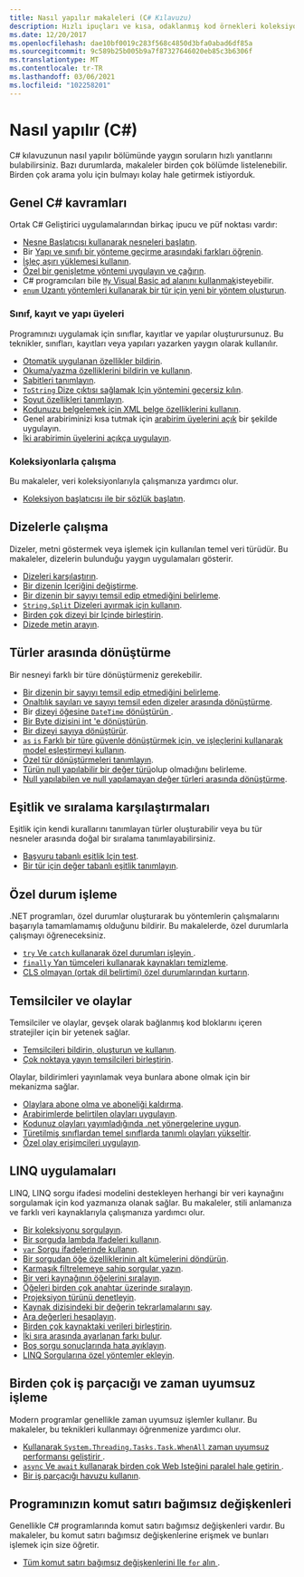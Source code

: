 ```yaml
---
title: Nasıl yapılır makaleleri (C# Kılavuzu)
description: Hızlı ipuçları ve kısa, odaklanmış kod örnekleri koleksiyonu
ms.date: 12/20/2017
ms.openlocfilehash: dae10bf0019c283f568c4850d3bfa0abad6df85a
ms.sourcegitcommit: 9c589b25b005b9a7f87327646020eb85c3b6306f
ms.translationtype: MT
ms.contentlocale: tr-TR
ms.lasthandoff: 03/06/2021
ms.locfileid: "102258201"
---
```

# <a name="how-to-c"></a>Nasıl yapılır (C#)

C# kılavuzunun nasıl yapılır bölümünde yaygın soruların hızlı yanıtlarını bulabilirsiniz. Bazı durumlarda, makaleler birden çok bölümde listelenebilir. Birden çok arama yolu için bulmayı kolay hale getirmek istiyorduk.

## <a name="general-c-concepts"></a>Genel C# kavramları

Ortak C# Geliştirici uygulamalarından birkaç ipucu ve püf noktası vardır:

- [Nesne Başlatıcısı kullanarak nesneleri başlatın](../programming-guide/classes-and-structs/how-to-initialize-objects-by-using-an-object-initializer.md).
- Bir [Yapı ve sınıfı bir yönteme geçirme arasındaki farkları öğrenin](../programming-guide/classes-and-structs/how-to-know-the-difference-passing-a-struct-and-passing-a-class-to-a-method.md).
- [İşleç aşırı yüklemesi kullanın](../language-reference/operators/operator-overloading.md).
- [Özel bir genişletme yöntemi uygulayın ve çağırın](../programming-guide/classes-and-structs/how-to-implement-and-call-a-custom-extension-method.md).
- C# programcıları bile [ `My` Visual Basic ad alanını kullanmak](../programming-guide/namespaces/how-to-use-the-my-namespace.md)isteyebilir.
- [ `enum` Uzantı yöntemleri kullanarak bir tür için yeni bir yöntem oluşturun](../programming-guide/classes-and-structs/how-to-create-a-new-method-for-an-enumeration.md).

### <a name="class-record-and-struct-members"></a>Sınıf, kayıt ve yapı üyeleri

Programınızı uygulamak için sınıflar, kayıtlar ve yapılar oluşturursunuz. Bu teknikler, sınıfları, kayıtları veya yapıları yazarken yaygın olarak kullanılır.

- [Otomatik uygulanan özellikler bildirin](../programming-guide/classes-and-structs/how-to-implement-a-lightweight-class-with-auto-implemented-properties.md).
- [Okuma/yazma özelliklerini bildirin ve kullanın](../programming-guide/classes-and-structs/how-to-declare-and-use-read-write-properties.md).
- [Sabitleri tanımlayın](../programming-guide/classes-and-structs/how-to-define-constants.md).
- [ `ToString` Dize çıktısı sağlamak Için yöntemini geçersiz kılın](../programming-guide/classes-and-structs/how-to-override-the-tostring-method.md).
- [Soyut özellikleri tanımlayın](../programming-guide/classes-and-structs/how-to-define-abstract-properties.md).
- [Kodunuzu belgelemek için XML belge özelliklerini kullanın](../programming-guide/xmldoc/how-to-use-the-xml-documentation-features.md).
- Genel arabiriminizi kısa tutmak için [arabirim üyelerini açık](../programming-guide/interfaces/how-to-explicitly-implement-interface-members.md) bir şekilde uygulayın.
- [İki arabirimin üyelerini açıkça uygulayın](../programming-guide/interfaces/how-to-explicitly-implement-members-of-two-interfaces.md).

### <a name="working-with-collections"></a>Koleksiyonlarla çalışma

Bu makaleler, veri koleksiyonlarıyla çalışmanıza yardımcı olur.

- [Koleksiyon başlatıcısı ile bir sözlük başlatın](../programming-guide/classes-and-structs/how-to-initialize-a-dictionary-with-a-collection-initializer.md).

## <a name="working-with-strings"></a>Dizelerle çalışma

Dizeler, metni göstermek veya işlemek için kullanılan temel veri türüdür. Bu makaleler, dizelerin bulunduğu yaygın uygulamaları gösterir.

- [Dizeleri karşılaştırın](compare-strings.md).
- [Bir dizenin Içeriğini değiştirme](modify-string-contents.md).
- [Bir dizenin bir sayıyı temsil edip etmediğini belirleme](../programming-guide/strings/how-to-determine-whether-a-string-represents-a-numeric-value.md).
- [ `String.Split` Dizeleri ayırmak için kullanın](parse-strings-using-split.md).
- [Birden çok dizeyi bir Içinde birleştirin](concatenate-multiple-strings.md).
- [Dizede metin arayın](search-strings.md).

## <a name="convert-between-types"></a>Türler arasında dönüştürme

Bir nesneyi farklı bir türe dönüştürmeniz gerekebilir.

- [Bir dizenin bir sayıyı temsil edip etmediğini belirleme](../programming-guide/strings/how-to-determine-whether-a-string-represents-a-numeric-value.md).
- [Onaltılık sayıları ve sayıyı temsil eden dizeler arasında dönüştürme](../programming-guide/types/how-to-convert-between-hexadecimal-strings-and-numeric-types.md).
- Bir [dizeyi öğesine `DateTime` dönüştürün ](../../standard/base-types/parsing-datetime.md).
- [Bir Byte dizisini int 'e dönüştürün](../programming-guide/types/how-to-convert-a-byte-array-to-an-int.md).
- [Bir dizeyi sayıya dönüştürür](../programming-guide/types/how-to-convert-a-string-to-a-number.md).
- [ `as` `is` Farklı bir türe güvenle dönüştürmek için, ve işleçlerini kullanarak model eşleştirmeyi kullanın](safely-cast-using-pattern-matching-is-and-as-operators.md).
- [Özel tür dönüştürmeleri tanımlayın](../language-reference/operators/user-defined-conversion-operators.md).
- [Türün null yapılabilir bir değer türü](../language-reference/builtin-types/nullable-value-types.md#how-to-identify-a-nullable-value-type)olup olmadığını belirleme.
- [Null yapılabilen ve null yapılamayan değer türleri arasında dönüştürme](../language-reference/builtin-types/nullable-value-types.md#conversion-from-a-nullable-value-type-to-an-underlying-type).

## <a name="equality-and-ordering-comparisons"></a>Eşitlik ve sıralama karşılaştırmaları

Eşitlik için kendi kurallarını tanımlayan türler oluşturabilir veya bu tür nesneler arasında doğal bir sıralama tanımlayabilirsiniz.

- [Başvuru tabanlı eşitlik Için test](../programming-guide/statements-expressions-operators/how-to-test-for-reference-equality-identity.md).
- [Bir tür için değer tabanlı eşitlik tanımlayın](../programming-guide/statements-expressions-operators/how-to-define-value-equality-for-a-type.md).

## <a name="exception-handling"></a>Özel durum işleme

.NET programları, özel durumlar oluşturarak bu yöntemlerin çalışmalarını başarıyla tamamlamamış olduğunu bildirir. Bu makalelerde, özel durumlarla çalışmayı öğreneceksiniz.

- [ `try` Ve `catch` kullanarak özel durumları işleyin ](../programming-guide/exceptions/how-to-handle-an-exception-using-try-catch.md).
- [ `finally` Yan tümceleri kullanarak kaynakları temizleme](../programming-guide/exceptions/how-to-execute-cleanup-code-using-finally.md).
- [CLS olmayan (ortak dil belirtimi) özel durumlarından kurtarın](../programming-guide/exceptions/how-to-catch-a-non-cls-exception.md).

## <a name="delegates-and-events"></a>Temsilciler ve olaylar

Temsilciler ve olaylar, gevşek olarak bağlanmış kod bloklarını içeren stratejiler için bir yetenek sağlar.

- [Temsilcileri bildirin, oluşturun ve kullanın](../programming-guide/delegates/how-to-declare-instantiate-and-use-a-delegate.md).
- [Çok noktaya yayın temsilcileri birleştirin](../programming-guide/delegates/how-to-combine-delegates-multicast-delegates.md).

Olaylar, bildirimleri yayınlamak veya bunlara abone olmak için bir mekanizma sağlar.

- [Olaylara abone olma ve aboneliği kaldırma](../programming-guide/events/how-to-subscribe-to-and-unsubscribe-from-events.md).
- [Arabirimlerde belirtilen olayları uygulayın](../programming-guide/events/how-to-implement-interface-events.md).
- [Kodunuz olayları yayımladığında .net yönergelerine uygun](../programming-guide/events/how-to-publish-events-that-conform-to-net-framework-guidelines.md).
- [Türetilmiş sınıflardan temel sınıflarda tanımlı olayları yükseltir](../programming-guide/events/how-to-raise-base-class-events-in-derived-classes.md).
- [Özel olay erişimcileri uygulayın](../programming-guide/events/how-to-implement-custom-event-accessors.md).

## <a name="linq-practices"></a>LINQ uygulamaları

LINQ, LINQ sorgu ifadesi modelini destekleyen herhangi bir veri kaynağını sorgulamak için kod yazmanıza olanak sağlar. Bu makaleler, stili anlamanıza ve farklı veri kaynaklarıyla çalışmanıza yardımcı olur.

- [Bir koleksiyonu sorgulayın](../programming-guide/concepts/linq/how-to-query-an-arraylist-with-linq.md).
- [Bir sorguda lambda Ifadeleri kullanın](../programming-guide/statements-expressions-operators/how-to-use-lambda-expressions-in-a-query.md).
- [ `var` Sorgu ifadelerinde kullanın](../programming-guide/classes-and-structs/how-to-use-implicitly-typed-local-variables-and-arrays-in-a-query-expression.md).
- [Bir sorgudan öğe özelliklerinin alt kümelerini döndürün](../programming-guide/classes-and-structs/how-to-return-subsets-of-element-properties-in-a-query.md).
- [Karmaşık filtrelemeye sahip sorgular yazın](../../standard/linq/write-queries-complex-filtering.md).
- [Bir veri kaynağının öğelerini sıralayın](../../standard/linq/sort-elements.md).
- [Öğeleri birden çok anahtar üzerinde sıralayın](../../standard/linq/sort-elements-multiple-keys.md).
- [Projeksiyon türünü denetleyin](../../standard/linq/control-type-projection.md).
- [Kaynak dizisindeki bir değerin tekrarlamalarını say](../programming-guide/concepts/linq/how-to-count-occurrences-of-a-word-in-a-string-linq.md).
- [Ara değerleri hesaplayın](../../standard/linq/calculate-intermediate-values.md).
- [Birden çok kaynaktaki verileri birleştirin](../programming-guide/concepts/linq/how-to-populate-object-collections-from-multiple-sources-linq.md).
- [İki sıra arasında ayarlanan farkı bulur](../programming-guide/concepts/linq/how-to-find-the-set-difference-between-two-lists-linq.md).
- [Boş sorgu sonuçlarında hata ayıklayın](../../standard/linq/debug-empty-query-results-sets.md).
- [LINQ Sorgularına özel yöntemler ekleyin](../programming-guide/concepts/linq/how-to-add-custom-methods-for-linq-queries.md).

## <a name="multiple-threads-and-async-processing"></a>Birden çok iş parçacığı ve zaman uyumsuz işleme

Modern programlar genellikle zaman uyumsuz işlemler kullanır. Bu makaleler, bu teknikleri kullanmayı öğrenmenize yardımcı olur.

- [Kullanarak `System.Threading.Tasks.Task.WhenAll` zaman uyumsuz performansı geliştirir ](../programming-guide/concepts/async/index.md).
- [ `async` Ve `await` kullanarak birden çok Web Isteğini paralel hale getirin ](../programming-guide/concepts/async/index.md).
- [Bir iş parçacığı havuzu kullanın](../../standard/threading/the-managed-thread-pool.md#using-the-thread-pool).

## <a name="command-line-args-to-your-program"></a>Programınızın komut satırı bağımsız değişkenleri

Genellikle C# programlarında komut satırı bağımsız değişkenleri vardır. Bu makaleler, bu komut satırı bağımsız değişkenlerine erişmek ve bunları işlemek için size öğretir.

- [Tüm komut satırı bağımsız değişkenlerini Ile `for` alın ](../programming-guide/main-and-command-args/how-to-display-command-line-arguments.md).
